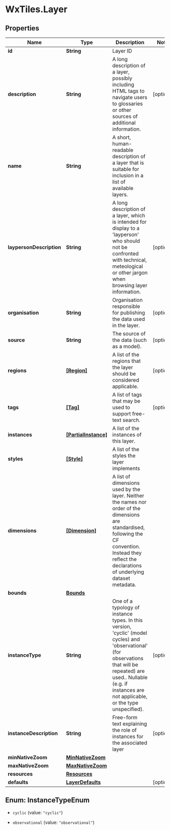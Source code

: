 # WxTiles.Layer

## Properties
Name | Type | Description | Notes
------------ | ------------- | ------------- | -------------
**id** | **String** | Layer ID | 
**description** | **String** | A long description of a layer, possibly including HTML tags to navigate users to glossaries or other sources of additional information. | [optional] 
**name** | **String** | A short, human-readable description of a layer that is suitable for inclusion in a list of available layers. | 
**laypersonDescription** | **String** | A long description of a layer, which is intended for display to a &#39;layperson&#39; who should not be confronted with technical, meteological or other jargon when browsing layer information. | [optional] 
**organisation** | **String** | Organisation responsible for publishing the data used in the layer. | [optional] 
**source** | **String** | The source of the data (such as a model). | [optional] 
**regions** | [**[Region]**](Region.md) | A list of the regions that the layer should be considered applicable. | [optional] 
**tags** | [**[Tag]**](Tag.md) | A list of tags that may be used to support free-text search. | [optional] 
**instances** | [**[PartialInstance]**](PartialInstance.md) | A list of the instances of this layer. | 
**styles** | [**[Style]**](Style.md) | A list of the styles the layer implements | 
**dimensions** | [**[Dimension]**](Dimension.md) | A list of dimensions used by the layer. Neither the names nor order of the dimensions are standardised, following the CF convention. Instead they reflect the declarations of underlying dataset metadata. | 
**bounds** | [**Bounds**](Bounds.md) |  | 
**instanceType** | **String** | One of a typology of instance types. In this version, &#39;cyclic&#39; (model cycles) and &#39;observational&#39; (for observations that will be repeated) are used.. Nullable (e.g. if instances are not applicable, or the type unspecified). | [optional] 
**instanceDescription** | **String** | Free-form text explaining the role of instances for the associated layer | [optional] 
**minNativeZoom** | [**MinNativeZoom**](MinNativeZoom.md) |  | 
**maxNativeZoom** | [**MaxNativeZoom**](MaxNativeZoom.md) |  | 
**resources** | [**Resources**](Resources.md) |  | 
**defaults** | [**LayerDefaults**](LayerDefaults.md) |  | [optional] 


<a name="InstanceTypeEnum"></a>
## Enum: InstanceTypeEnum


* `cyclic` (value: `"cyclic"`)

* `observational` (value: `"observational"`)




